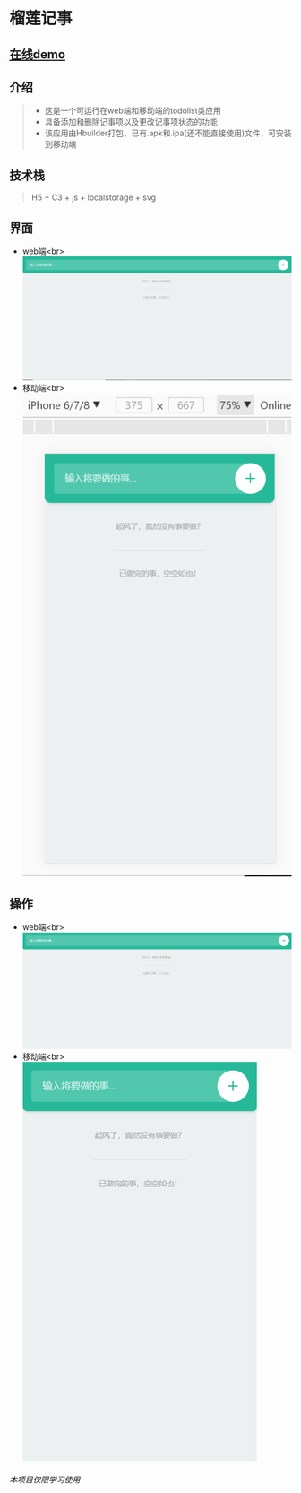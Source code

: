 # 榴莲记事

## [在线demo](http://www.minzer.top/durianote/index.html)

## 介绍

> * 这是一个可运行在web端和移动端的todolist类应用
> * 具备添加和删除记事项以及更改记事项状态的功能
> * 该应用由Hbuilder打包，已有.apk和.ipa(还不能直接使用)文件，可安装到移动端

## 技术栈

> H5 + C3 + js + localstorage + svg

## 界面

* web端\<br>
![image](https://github.com/mingzhezc123/minch-durainote/blob/master/show/index-web.PNG)
* 移动端\<br>
![image](https://github.com/mingzhezc123/minch-durainote/blob/master/show/index-iphone678.PNG)

## 操作

* web端\<br>
![image](https://github.com/mingzhezc123/minch-durainote/blob/master/show/web-operation.gif)
* 移动端\<br>
![image](https://github.com/mingzhezc123/minch-durainote/blob/master/show/phone-operation.gif)

###### 本项目仅限学习使用
